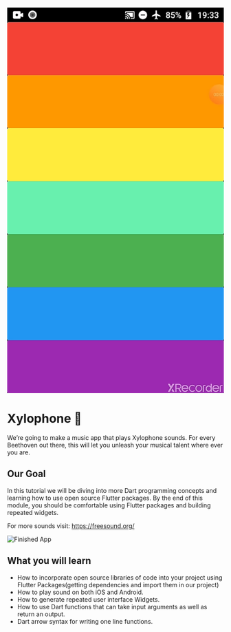![App Brewery Banner](https://github.com/ankitasuman009/images/blob/master/Xylophone_image.png)


# Xylophone 🎹

We’re going to make a music app that plays Xylophone sounds. For every Beethoven out there, this will let you unleash your musical talent where ever you are.

## Our Goal

In this tutorial we will be diving into more Dart programming concepts and learning how to use open source Flutter packages. By the end of this module, you should be comfortable using Flutter packages and building repeated widgets.

For more sounds visit: https://freesound.org/

![Finished App](https://github.com/londonappbrewery/Images/blob/master/xylophone-flutter.png)

## What you will learn

- How to incorporate open source libraries of code into your project using Flutter Packages(getting dependencies and import them in our project)
- How to play sound on both iOS and Android.
- How to generate repeated user interface Widgets.
- How to use Dart functions that can take input arguments as well as return an output.
- Dart arrow syntax for writing one line functions.
